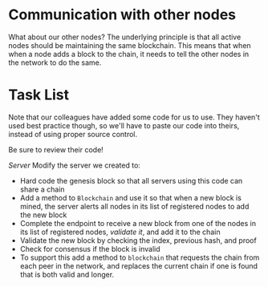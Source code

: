 # Communication with other nodes

What about our other nodes?  The underlying principle is that all active nodes should be maintaining the same blockchain.  This means that when when a node adds a block to the chain, it needs to tell the other nodes in the network to do the same.  


# Task List

Note that our colleagues have added some code for us to use.  They haven't used best practice though, so we'll have to paste our code into theirs, instead of using proper source control.

Be sure to review their code!

*Server*
Modify the server we created to:
* Hard code the genesis block so that all servers using this code can share a chain
* Add a method to `Blockchain` and use it so that when a new block is mined, the server alerts all nodes in its list of registered nodes to add the new block
* Complete the endpoint to receive a new block from one of the nodes in its list of registered nodes, *validate it*, and add it to the chain
* Validate the new block by checking the index, previous hash, and proof
* Check for consensus if the block is invalid
* To support this add a method to `blockchain` that requests the chain from each peer in the network, and replaces the current chain if one is found that is both valid and longer.  